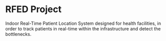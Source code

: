 # RFED Project
Indoor Real-Time Patient Location System designed for health facilities, in order to track patients in real-time within the infrastructure and detect the bottlenecks.

